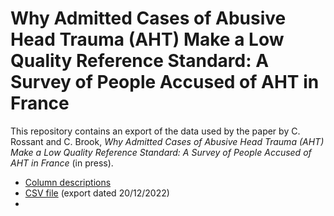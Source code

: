 # Why Admitted Cases of Abusive Head Trauma (AHT) Make a Low Quality Reference Standard: A Survey of People Accused of AHT in France

This repository contains an export of the data used by the paper by C. Rossant and C. Brook, *Why Admitted Cases of Abusive Head Trauma (AHT) Make a Low Quality Reference Standard: A Survey of People Accused of AHT in France* (in press).

* [Column descriptions](columns.md)
* [CSV file](public-2022-12-20.csv) (export dated 20/12/2022)
* 
